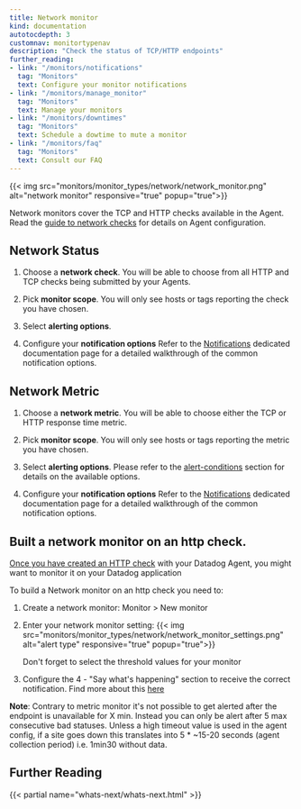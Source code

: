 ```yaml
---
title: Network monitor
kind: documentation
autotocdepth: 3
customnav: monitortypenav
description: "Check the status of TCP/HTTP endpoints"
further_reading:
- link: "/monitors/notifications"
  tag: "Monitors"
  text: Configure your monitor notifications
- link: "/monitors/manage_monitor"
  tag: "Monitors"
  text: Manage your monitors
- link: "/monitors/downtimes"
  tag: "Monitors"
  text: Schedule a dowtime to mute a monitor
- link: "/monitors/faq"
  tag: "Monitors"
  text: Consult our FAQ
---
```


{{< img src="monitors/monitor_types/network/network_monitor.png" alt="network monitor" responsive="true" popup="true">}}

Network monitors cover the TCP and HTTP checks available in the Agent. Read
the [guide to network checks](/integrations/tcp_check) for details on Agent
configuration.

## Network Status

1. Choose a **network check**. You will be able to choose from all HTTP and TCP checks being submitted by your Agents.

2. Pick **monitor scope**. You will only see hosts or tags reporting the check you have chosen.

3. Select **alerting options**.

4. Configure your **notification options** Refer to the [Notifications](/monitors/notifications) dedicated documentation page for a detailed walkthrough of the common notification options.

## Network Metric

1. Choose a **network metric**. You will be able to choose either the TCP or HTTP response time metric.

2. Pick **monitor scope**. You will only see hosts or tags reporting the metric you have chosen.

3. Select **alerting options**. Please refer to the [alert-conditions](#metrics-monitors) section for details on the available options.

4. Configure your **notification options** Refer to the [Notifications](/monitors/notifications) dedicated documentation page for a detailed walkthrough of the common notification options.


##  Built a network monitor on an http check.

[Once you have created an HTTP check](/integrations/http_check/) with your Datadog Agent, you might want to monitor it on your Datadog application

To build a Network monitor on an http check you need to:

1. Create a network monitor: Monitor > New monitor
2. Enter your network monitor setting:
    {{< img src="monitors/monitor_types/network/network_monitor_settings.png" alt="alert type"  responsive="true" popup="true">}}

    Don't forget to select the threshold values for your monitor

3. Configure the 4 - "Say what's happening" section to receive the correct notification. Find more about this [here](/monitors/notifications)

**Note**: Contrary to metric monitor it's not possible to get alerted after the endpoint is unavailable for X min. Instead you can only be alert after 5 max consecutive bad statuses. Unless a high timeout value is used in the agent config, if a site goes down this translates into 5 * ~15-20 seconds (agent collection period) i.e. 1min30 without data.

## Further Reading 
{{< partial name="whats-next/whats-next.html" >}}